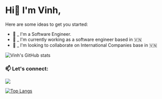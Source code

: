 # Hi👋 I'm Vinh,

Here are some ideas to get you started:

- 🌱  _  I'm a Software Engineer.
- 🎯  _  I'm currently working as a software engineer based in 🇻🇳
- 👀  _  I'm looking to collaborate on International Companies base in 🇻🇳

![Vinh's GitHub stats](https://github-readme-stats.vercel.app/api?username=jvinhit&count_private=true&theme=radical&show_icons=true)

### 📫 Let's connect:

[![](https://img.shields.io/badge/linkedin-%230077B5.svg?&style=for-the-badge&logo=linkedin&logoColor=white0e76a8)](https://www.linkedin.com/in/jvinhit)


[![Top Langs](https://github-readme-stats.vercel.app/api/top-langs?username=jvinhit&show_icons=true&theme=radical)](https://github.com/jvinhit)

